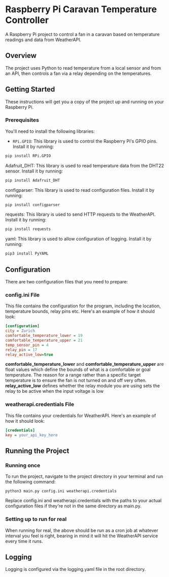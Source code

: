 # Raspberry Pi Caravan Temperature Controller

A Raspberry Pi project to control a fan in a caravan based on temperature readings and data from WeatherAPI.

## Overview

The project uses Python to read temperature from a local sensor and from an API, then controls a fan via a relay depending on the temperatures.

## Getting Started

These instructions will get you a copy of the project up and running on your Raspberry Pi.

### Prerequisites

You'll need to install the following libraries:

- `RPi.GPIO`: This library is used to control the Raspberry Pi's GPIO pins. Install it by running:

```bash
pip install RPi.GPIO
```

Adafruit_DHT: This library is used to read temperature data from the DHT22 sensor. Install it by running:
```bash
pip install Adafruit_DHT
```

configparser: This library is used to read configuration files. Install it by running:
```bash
pip install configparser
```

requests: This library is used to send HTTP requests to the WeatherAPI. Install it by running:
```bash
pip install requests
```

yaml: This library is used to allow configuration of logging. Install it by running:
```bash
pip3 install PyYAML
```

## Configuration
There are two configuration files that you need to prepare:

### config.ini File
This file contains the configuration for the program, including the location, temperature bounds, relay pins etc. Here's an example of how it should look:

```ini
[configuration]
city = Zurich
comfortable_temperature_lower = 19
comfortable_temperature_upper = 21
temp_sensor_pin = 4
relay_pin = 17
relay_active_low=true
```
**comfortable_temperature_lower** and **comfortable_temperature_upper** are float values which define the bounds of what is a comfortable or goal temperature. The reason for a range rather than a specific target temperature is to ensure the fan is not turned on and off very often.  
**relay_active_low** defines whether the relay module you are using sets the relay to be active when the input voltage is low


### weatherapi.credentials File
This file contains your credentials for WeatherAPI. Here's an example of how it should look:
```ini
[credentials]
key = your_api_key_here
```

## Running the Project

### Running once
To run the project, navigate to the project directory in your terminal and run the following command:
```
python3 main.py config.ini weatherapi.credentials
```
Replace config.ini and weatherapi.credentials with the paths to your actual configuration files if they're not in the same directory as main.py.  

### Setting up to run for real
When running for real, the above should be run as a cron job at whatever interval you feel is right, bearing in mind it will hit the WeatherAPI service every time it runs.

## Logging
Logging is configured via the logging.yaml file in the root directory.
